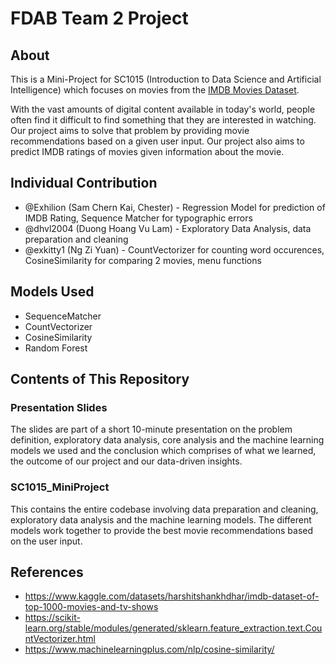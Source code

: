 # FDAB Team 2 Project
## About
This is a Mini-Project for SC1015 (Introduction to Data Science and Artificial Intelligence) which focuses on movies from the [IMDB Movies Dataset](https://www.kaggle.com/datasets/harshitshankhdhar/imdb-dataset-of-top-1000-movies-and-tv-shows).

With the vast amounts of digital content available in today's world, people often find it difficult to find something that they are interested in watching. Our project aims to solve that problem by providing movie recommendations based on a given user input.
Our project also aims to predict IMDB ratings of movies given information about the movie.

## Individual Contribution
- @Exhilion (Sam Chern Kai, Chester) - Regression Model for prediction of IMDB Rating, Sequence Matcher for typographic errors
- @dhvl2004 (Duong Hoang Vu Lam) - Exploratory Data Analysis, data preparation and cleaning
- @exkitty1 (Ng Zi Yuan) - CountVectorizer for counting word occurences, CosineSimilarity for comparing 2 movies, menu functions

## Models Used
- SequenceMatcher
- CountVectorizer
- CosineSimilarity
- Random Forest

## Contents of This Repository
### Presentation Slides
The slides are part of a short 10-minute presentation on the problem definition, exploratory data analysis, core analysis and the machine learning models we used and the conclusion which comprises of what we learned, the outcome of our project and our data-driven insights.
### SC1015_MiniProject
This contains the entire codebase involving data preparation and cleaning, exploratory data analysis and the machine learning models. The different models work together to provide the best movie recommendations based on the user input.

## References
- https://www.kaggle.com/datasets/harshitshankhdhar/imdb-dataset-of-top-1000-movies-and-tv-shows
- https://scikit-learn.org/stable/modules/generated/sklearn.feature_extraction.text.CountVectorizer.html
- https://www.machinelearningplus.com/nlp/cosine-similarity/
